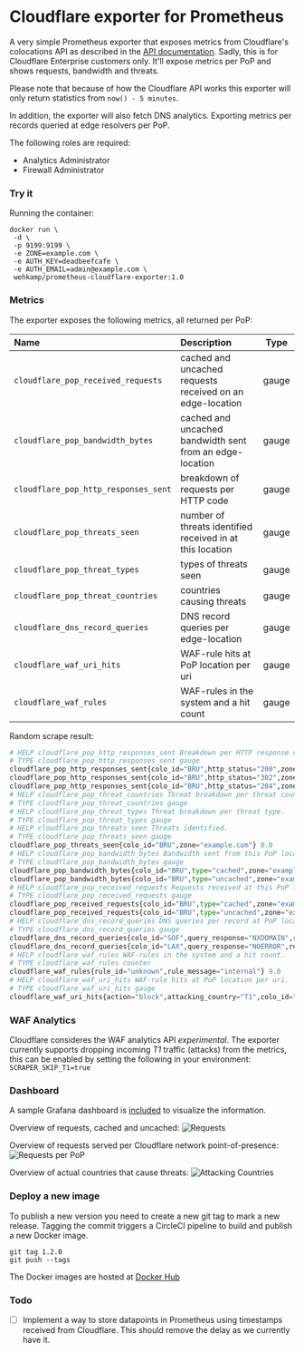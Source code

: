 # Cloudflare exporter for Prometheus

A very simple Prometheus exporter that exposes metrics from Cloudflare's colocations API as described in the [API documentation](https://api.cloudflare.com/#zone-analytics-analytics-by-co-locations). Sadly, this is for Cloudflare Enterprise customers only.
It'll expose metrics per PoP and shows requests, bandwidth and threats.

Please note that because of how the Cloudflare API works this exporter will only return statistics from `now() - 5 minutes`.

In addition, the exporter will also fetch DNS analytics. Exporting metrics per records queried at edge resolvers per PoP.

The following roles are required:

* Analytics Administrator
* Firewall Administrator

### Try it

Running the container:

```
docker run \
 -d \
 -p 9199:9199 \
 -e ZONE=example.com \
 -e AUTH_KEY=deadbeefcafe \
 -e AUTH_EMAIL=admin@example.com \
 wehkamp/prometheus-cloudflare-exporter:1.0
```

### Metrics
The exporter exposes the following metrics, all returned per PoP:

| Name                                 | Description                                               |  Type |
|:-------------------------------------|:----------------------------------------------------------|:-----:|
| `cloudflare_pop_received_requests`   | cached and uncached requests received on an edge-location | gauge |
| `cloudflare_pop_bandwidth_bytes`     | cached and uncached bandwidth sent from an edge-location  | gauge |
| `cloudflare_pop_http_responses_sent` | breakdown of requests per HTTP code                       | gauge |
| `cloudflare_pop_threats_seen`        | number of threats identified received in at this location | gauge |
| `cloudflare_pop_threat_types`        | types of threats seen                                     | gauge |
| `cloudflare_pop_threat_countries`    | countries causing threats                                 | gauge |
| `cloudflare_dns_record_queries`      | DNS record queries per edge-location                      | gauge |
| `cloudflare_waf_uri_hits`            | WAF-rule hits at PoP location per uri                     | gauge |
| `cloudflare_waf_rules`               | WAF-rules in the system and a hit count                   | gauge |

Random scrape result:

```python
# HELP cloudflare_pop_http_responses_sent Breakdown per HTTP response code.
# TYPE cloudflare_pop_http_responses_sent gauge
cloudflare_pop_http_responses_sent{colo_id="BRU",http_status="200",zone="example.com"} 25.0
cloudflare_pop_http_responses_sent{colo_id="BRU",http_status="302",zone="example.com"} 1.0
cloudflare_pop_http_responses_sent{colo_id="BRU",http_status="204",zone="example.com"} 2.0
# HELP cloudflare_pop_threat_countries Threat breakdown per threat country.
# TYPE cloudflare_pop_threat_countries gauge
# HELP cloudflare_pop_threat_types Threat breakdown per threat type.
# TYPE cloudflare_pop_threat_types gauge
# HELP cloudflare_pop_threats_seen Threats identified.
# TYPE cloudflare_pop_threats_seen gauge
cloudflare_pop_threats_seen{colo_id="BRU",zone="example.com"} 0.0
# HELP cloudflare_pop_bandwidth_bytes Bandwidth sent from this PoP location.
# TYPE cloudflare_pop_bandwidth_bytes gauge
cloudflare_pop_bandwidth_bytes{colo_id="BRU",type="cached",zone="example.com"} 404362.0
cloudflare_pop_bandwidth_bytes{colo_id="BRU",type="uncached",zone="example.com"} 68411.0
# HELP cloudflare_pop_received_requests Requests received at this PoP location.
# TYPE cloudflare_pop_received_requests gauge
cloudflare_pop_received_requests{colo_id="BRU",type="cached",zone="example.com"} 10.0
cloudflare_pop_received_requests{colo_id="BRU",type="uncached",zone="example.com"} 18.0
# HELP cloudflare_dns_record_queries DNS queries per record at PoP location.
# TYPE cloudflare_dns_record_queries gauge
cloudflare_dns_record_queries{colo_id="SOF",query_response="NXDOMAIN",record_name="qlgijqgzsd.example.com",record_type="A",zone="example.com"} 1.0
cloudflare_dns_record_queries{colo_id="LAX",query_response="NOERROR",record_name="www.example.com",record_type="A",zone="example.com"} 5.0
# HELP cloudflare_waf_rules WAF-rules in the system and a hit count.
# TYPE cloudflare_waf_rules counter
cloudflare_waf_rules{rule_id="unknown",rule_message="internal"} 9.0
# HELP cloudflare_waf_uri_hits WAF-rule hits at PoP location per uri.
# TYPE cloudflare_waf_uri_hits gauge
cloudflare_waf_uri_hits{action="block",attacking_country="T1",colo_id="OSL",host="www.example.com",method="GET",protocol="HTTP/1.1",rule_id="unknown",uri="/"} 9.0
```

### WAF Analytics

Cloudflare consideres the WAF analytics API _experimental_. The exporter currently supports dropping incoming *T1* traffic (attacks) from the metrics, this can be enabled by setting the following in your environment: `SCRAPER_SKIP_T1=true`


### Dashboard

A sample Grafana dashboard is [included](grafana-cloudflare-dashboard.json) to visualize the information.

Overview of requests, cached and uncached:
![Requests](./docs/assets/requests_total.png)

Overview of requests served per Cloudflare network point-of-presence:
![Requests per PoP](./docs/assets/requests_per_pop.png)

Overview of actual countries that cause threats:
![Attacking Countries](./docs/assets/threats.png)

### Deploy a new image

To publish a new version you need to create a new git tag to mark a new release. Tagging the commit triggers a CircleCI
pipeline to build and publish a new Docker image.

```
git tag 1.2.0
git push --tags
```

The Docker images are hosted at [Docker Hub](https://hub.docker.com/repository/docker/osig/prometheus-cloudflare-exporter)

### Todo

- [ ] Implement a way to store datapoints in Prometheus using timestamps received from Cloudflare. This should remove the delay as we currently have it.
